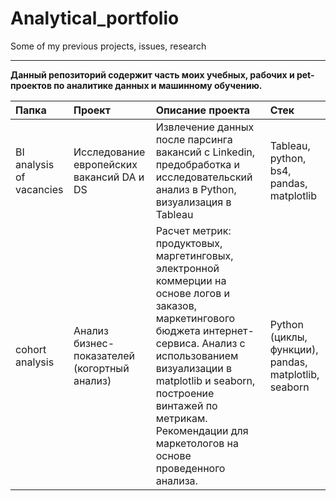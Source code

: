 # Analytical_portfolio

Some of my previous projects, issues, research

------

__Данный репозиторий содержит часть моих учебных, рабочих и pet-проектов по аналитике данных и машинному обучению.__

| Папка   |  Проект | Описание проекта  | Стек  |
| :------------ | :------------ |:------------ | :------------ |
| BI analysis of vacancies  |  Исследование европейских вакансий DA и DS | Извлечение данных после парсинга вакансий с Linkedin, предобработка и исследовательский анализ в Python, визуализация в Tableau  | Tableau, python, bs4, pandas, matplotlib |
| cohort analysis  |  Анализ бизнес-показателей (когортный анализ) |  Расчет метрик: продуктовых, маргетинговых, электронной коммерции на основе логов и заказов, маркетингового бюджета интернет-сервиса. Анализ с использованием визуализации в matplotlib и seaborn, построение винтажей по метрикам. Рекомендации для маркетологов на основе проведенного анализа.|   Python (циклы, функции), pandas, matplotlib, seaborn |
